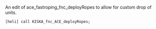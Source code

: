 An edit of ace_fastroping_fnc_deployRopes to allow for custom drop of units.

```sqf
[heli] call KISKA_fnc_ACE_deployRopes;
```